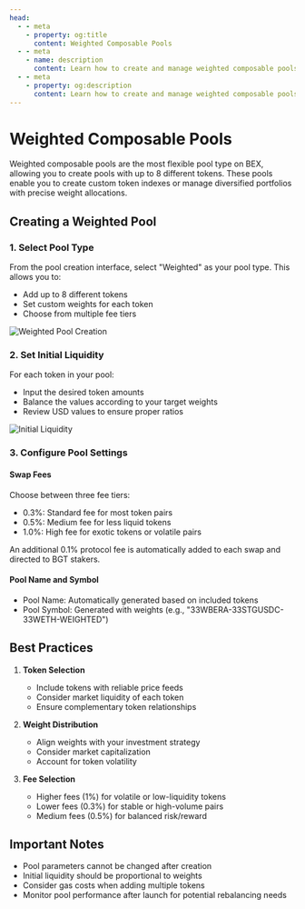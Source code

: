 ```yaml
---
head:
  - - meta
    - property: og:title
      content: Weighted Composable Pools
  - - meta
    - name: description
      content: Learn how to create and manage weighted composable pools on BEX
  - - meta
    - property: og:description
      content: Learn how to create and manage weighted composable pools on BEX
---
```


<script setup>
  import config from '@berachain/config/constants.json';
</script>

# Weighted Composable Pools

Weighted composable pools are the most flexible pool type on BEX, allowing you to create pools with up to 8 different tokens. These pools enable you to create custom token indexes or manage diversified portfolios with precise weight allocations.

## Creating a Weighted Pool

### 1. Select Pool Type

From the pool creation interface, select "Weighted" as your pool type. This allows you to:

- Add up to 8 different tokens
- Set custom weights for each token
- Choose from multiple fee tiers

![Weighted Pool Creation](/assets/weighted_pool.png)

### 2. Set Initial Liquidity

For each token in your pool:

- Input the desired token amounts
- Balance the values according to your target weights
- Review USD values to ensure proper ratios

![Initial Liquidity](/assets/weighted_intial_liquidity.png)

### 3. Configure Pool Settings

#### Swap Fees

Choose between three fee tiers:

- 0.3%: Standard fee for most token pairs
- 0.5%: Medium fee for less liquid tokens
- 1.0%: High fee for exotic tokens or volatile pairs

An additional 0.1% protocol fee is automatically added to each swap and directed to BGT stakers.

#### Pool Name and Symbol

- Pool Name: Automatically generated based on included tokens
- Pool Symbol: Generated with weights (e.g., "33WBERA-33STGUSDC-33WETH-WEIGHTED")

## Best Practices

1. **Token Selection**
   - Include tokens with reliable price feeds
   - Consider market liquidity of each token
   - Ensure complementary token relationships

2. **Weight Distribution**
   - Align weights with your investment strategy
   - Consider market capitalization
   - Account for token volatility

3. **Fee Selection**
   - Higher fees (1%) for volatile or low-liquidity tokens
   - Lower fees (0.3%) for stable or high-volume pairs
   - Medium fees (0.5%) for balanced risk/reward

## Important Notes

- Pool parameters cannot be changed after creation
- Initial liquidity should be proportional to weights
- Consider gas costs when adding multiple tokens
- Monitor pool performance after launch for potential rebalancing needs

